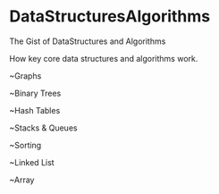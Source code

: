 # DataStructuresAlgorithms
 The Gist of DataStructures and Algorithms
 
How key core data structures and algorithms work.

~Graphs

~Binary Trees 

~Hash Tables 

~Stacks & Queues

~Sorting

~Linked List 

~Array
